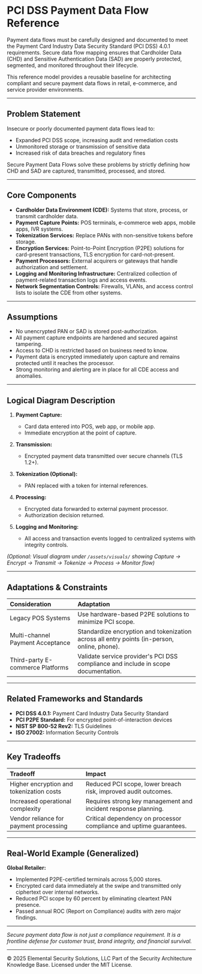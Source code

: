 # PCI DSS Payment Data Flow Reference

Payment data flows must be carefully designed and documented to meet the Payment Card Industry Data Security Standard (PCI DSS) 4.0.1 requirements. Secure data flow mapping ensures that Cardholder Data (CHD) and Sensitive Authentication Data (SAD) are properly protected, segmented, and monitored throughout their lifecycle.

This reference model provides a reusable baseline for architecting compliant and secure payment data flows in retail, e-commerce, and service provider environments.

---

## Problem Statement

Insecure or poorly documented payment data flows lead to:
- Expanded PCI DSS scope, increasing audit and remediation costs
- Unmonitored storage or transmission of sensitive data
- Increased risk of data breaches and regulatory fines

Secure Payment Data Flows solve these problems by strictly defining how CHD and SAD are captured, transmitted, processed, and stored.

---

## Core Components

- **Cardholder Data Environment (CDE):** Systems that store, process, or transmit cardholder data.
- **Payment Capture Points:** POS terminals, e-commerce web apps, mobile apps, IVR systems.
- **Tokenization Services:** Replace PANs with non-sensitive tokens before storage.
- **Encryption Services:** Point-to-Point Encryption (P2PE) solutions for card-present transactions, TLS encryption for card-not-present.
- **Payment Processors:** External acquirers or gateways that handle authorization and settlement.
- **Logging and Monitoring Infrastructure:** Centralized collection of payment-related transaction logs and access events.
- **Network Segmentation Controls:** Firewalls, VLANs, and access control lists to isolate the CDE from other systems.

---

## Assumptions

- No unencrypted PAN or SAD is stored post-authorization.
- All payment capture endpoints are hardened and secured against tampering.
- Access to CHD is restricted based on business need to know.
- Payment data is encrypted immediately upon capture and remains protected until it reaches the processor.
- Strong monitoring and alerting are in place for all CDE access and anomalies.

---

## Logical Diagram Description

1. **Payment Capture:**
   - Card data entered into POS, web app, or mobile app.
   - Immediate encryption at the point of capture.

2. **Transmission:**
   - Encrypted payment data transmitted over secure channels (TLS 1.2+).

3. **Tokenization (Optional):**
   - PAN replaced with a token for internal references.

4. **Processing:**
   - Encrypted data forwarded to external payment processor.
   - Authorization decision returned.

5. **Logging and Monitoring:**
   - All access and transaction events logged to centralized systems with integrity controls.

*(Optional: Visual diagram under `/assets/visuals/` showing Capture -> Encrypt -> Transmit -> Tokenize -> Process -> Monitor flow)*

---

## Adaptations & Constraints

| Consideration | Adaptation |
|:--------------|:-----------|
| Legacy POS Systems | Use hardware-based P2PE solutions to minimize PCI scope. |
| Multi-channel Payment Acceptance | Standardize encryption and tokenization across all entry points (in-person, online, phone). |
| Third-party E-commerce Platforms | Validate service provider's PCI DSS compliance and include in scope documentation. |

---

## Related Frameworks and Standards

- **PCI DSS 4.0.1:** Payment Card Industry Data Security Standard
- **PCI P2PE Standard:** For encrypted point-of-interaction devices
- **NIST SP 800-52 Rev2:** TLS Guidelines
- **ISO 27002:** Information Security Controls

---

## Key Tradeoffs

| Tradeoff | Impact |
|:---------|:-------|
| Higher encryption and tokenization costs | Reduced PCI scope, lower breach risk, improved audit outcomes. |
| Increased operational complexity | Requires strong key management and incident response planning. |
| Vendor reliance for payment processing | Critical dependency on processor compliance and uptime guarantees. |

---

## Real-World Example (Generalized)

**Global Retailer:**
- Implemented P2PE-certified terminals across 5,000 stores.
- Encrypted card data immediately at the swipe and transmitted only ciphertext over internal networks.
- Reduced PCI scope by 60 percent by eliminating cleartext PAN presence.
- Passed annual ROC (Report on Compliance) audits with zero major findings.

---

*Secure payment data flow is not just a compliance requirement. It is a frontline defense for customer trust, brand integrity, and financial survival.*



---
© 2025 Elemental Security Solutions, LLC
Part of the Security Architecture Knowledge Base.
Licensed under the MIT License.
